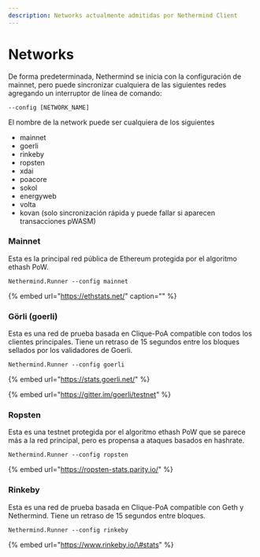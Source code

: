 ```yaml
---
description: Networks actualmente admitidas por Nethermind Client
---
```


# Networks

De forma predeterminada, Nethermind se inicia con la configuración de mainnet, pero puede sincronizar cualquiera de las siguientes redes agregando un interruptor de línea de comando:

```text
--config [NETWORK_NAME]
```

El nombre de la network puede ser cualquiera de los siguientes

* mainnet
* goerli
* rinkeby
* ropsten
* xdai
* poacore
* sokol
* energyweb
* volta
* kovan \(solo sincronización rápida y puede fallar si aparecen transacciones pWASM\)

### Mainnet

Esta es la principal red pública de Ethereum protegida por el algoritmo ethash PoW.

```text
Nethermind.Runner --config mainnet
```

{% embed url="https://ethstats.net/" caption="" %}

### Görli \(goerli\)

Esta es una red de prueba basada en Clique-PoA compatible con todos los clientes principales. Tiene un retraso de 15 segundos entre los bloques sellados por los validadores de Goerli.

```text
Nethermind.Runner --config goerli
```

{% embed url="https://stats.goerli.net/" %}

{% embed url="https://gitter.im/goerli/testnet" %}

### Ropsten

Esta es una testnet protegida por el algoritmo ethash PoW que se parece más a la red principal, pero es propensa a ataques basados en hashrate.

```text
Nethermind.Runner --config ropsten
```

{% embed url="https://ropsten-stats.parity.io/" %}

### Rinkeby

Esta es una red de prueba basada en Clique-PoA compatible con Geth y Nethermind. Tiene un retraso de 15 segundos entre bloques.

```text
Nethermind.Runner --config rinkeby
```

{% embed url="https://www.rinkeby.io/\#stats" %}


